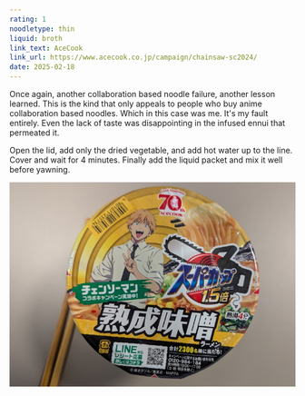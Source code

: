 ```yaml
---
rating: 1
noodletype: thin
liquid: broth
link_text: AceCook
link_url: https://www.acecook.co.jp/campaign/chainsaw-sc2024/
date: 2025-02-18
---
```


Once again, another collaboration based noodle failure, another lesson learned. This is the kind that only appeals to people who buy anime collaboration based noodles. Which in this case was me. It's my fault entirely. Even the lack of taste was disappointing in the infused ennui that permeated it. 

Open the lid, add only the dried vegetable, and add hot water up to the line. Cover and wait for 4 minutes. Finally add the liquid packet and mix it well before yawning. 

![](images/073.jpg)